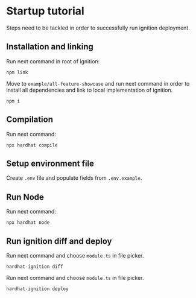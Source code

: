 # Startup tutorial

Steps need to be tackled in order to successfully run ignition deployment.

## Installation and linking

Run next command in root of ignition:

```
npm link
```

Move to `example/all-feature-showcase` and run next command in order to install all dependencies and link to local
implementation of ignition.

```
npm i
```

## Compilation

Run next command:
```
npx hardhat compile
```

## Setup environment file

Create `.env` file and populate fields from `.env.example`.

## Run Node

Run next command:
```
npx hardhat node
```

## Run ignition diff and deploy

Run next command and choose `module.ts` in file picker.
```
hardhat-ignition diff
```

Run next command and choose `module.ts` in file picker.
```
hardhat-ignition deploy
```
